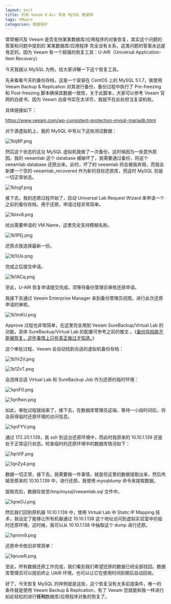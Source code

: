 ```yaml
---
layout: post
title: 利用 Veeam U-Air 恢复 MySQL 数据库
tags: VMware
categories: 数据保护
---
```


常常被问及 Veeam 是否支持某某数据库/应用程序的对象恢复，其实这个问题的答案和问题中提到的 某某数据库/应用程序 完全没有关系，这类问题的答案永远是肯定的。因为 Veeam 有一个超强的恢复工具：U-AIR（Universal Application-Item Recovery）

今天我就以 MySQL 为例，给大家详解一下这个恢复工具。

先来看看今天的备份存档，这是一个安装在 CentOS 上的 MySQL 5.1.7，我使用 Veeam Backup & Replication 对其进行备份，备份过程中执行了 Pre-freezing 和 Post-freezing 脚本确保其数据一致性，关于此脚本，大家可以参考 Veeam 官网的白皮书，因为 Veeam 白皮书实在太详尽，我就不在此处担当复读机啦。

具体链接如下：

https://www.veeam.com/wp-consistent-protection-mysql-mariadb.html

对于源虚拟机上，我的 MySQL 中有以下这些测试数据：

![1blj8P.png](https://s2.ax1x.com/2020/02/12/1blj8P.png)

然后这个状态的这台 MySQL 虚拟机我做了一次备份，这时候因为一些意外原因，我的 veeamlab 这个 database 被破坏了，我需要通过备份，将这个 veeamlab database 还原出来。此时，坏了的 veeamlab 将会被我弃用，而我会新建一个空的 veeamlab_recovered 作为新的目标还原库，而这时 MySQL 则是一切正常状态。

![1blvgf.png](https://s2.ax1x.com/2020/02/12/1blvgf.png)

接下去，我的还原过程开始了，启动 Universal Lab Request Wizard 来申请一个之前的备份存档，用于还原，申请过程非常简单。

![1blxv8.png](https://s2.ax1x.com/2020/02/12/1blxv8.png)

给出需要申请的 VM Name，这里完全支持模糊名称。

![1b1PEj.png](https://s2.ax1x.com/2020/02/12/1b1PEj.png)

还原点我选择最新一份。

![1b1iUs.png](https://s2.ax1x.com/2020/02/12/1b1iUs.png)

完成之后提交申请。

![1b1ACq.png](https://s2.ax1x.com/2020/02/12/1b1ACq.png)

至此，U-AIR 恢复申请提交完成，须等待备份管理员审核还原申请。

我接下去通过 Veeam Enterprise Manager 来到备份管理员视图，进行此次还原申请的审核。

![1b1mKU.png](https://s2.ax1x.com/2020/02/12/1b1mKU.png)

Approve 过程也非常简单，在这里完全用到 Veeam SureBackup/Virtual Lab 的功能，具体 SureBackup/Virtual Lab 的配置可参考之前的推文 。《[备份存档能不能被恢复，这件事情上只有真正做过才知道。](http://mp.weixin.qq.com/s?__biz=MzU4NzA1MTk2Mg==&mid=2247483830&idx=1&sn=3fee7103411facb64c243c32b0e0ff65&chksm=fdf0a763ca872e75b75ca65be5f81791549bac6322e5f161ec5becc5be23eef27833ea47b9f3&scene=21#wechat_redirect)》

这个审批过程，Veeam 会自动找到合适的虚拟机备份存档：

![1b1V2V.png](https://s2.ax1x.com/2020/02/12/1b1V2V.png)

![1b1ZvT.png](https://s2.ax1x.com/2020/02/12/1b1ZvT.png)

会选择合适 Virtual Lab 和 SureBackup Job 作为还原的临时环境：

![1qniF0.png](https://s2.ax1x.com/2020/02/13/1qniF0.png)

![1qn9wn.png](https://s2.ax1x.com/2020/02/13/1qn9wn.png)

如此，审批过程就结束了，接下去，在数据库管理员这端，等待一小段时间后，将会获得临时还原环境的访问信息。

![1qnFYV.png](https://s2.ax1x.com/2020/02/13/1qnFYV.png)

通过 172.20.1.139，我 ssh 到这台还原环境中，而此时我原来的 10.10.1.139 还是处于正常运行状态。检查临时的还原环境中的数据库情况如下：

![1qnVlF.png](https://s2.ax1x.com/2020/02/13/1qnVlF.png)

![1qnZy4.png](https://s2.ax1x.com/2020/02/13/1qnZy4.png)

数据一切正常，接下去，我需要做一件事情，就是将这里的数据提取出来，然后传输至原来的 10.10.1.139 中，进行还原。我使用 mysqldump 命令来提取数据。

提取完后，数据存放至/tmp/mysql/veeamlab.sql 文件中。

![1qneOJ.png](https://s2.ax1x.com/2020/02/13/1qneOJ.png)

然后我们回到原机器 10.10.1.139 中，使用 Virtual Lab 中 Static IP Mapping 技术，我设定了能够让所有机器通过 10.10.1.138 这个地址访问到虚拟实验室中的临时还原环境，这时候，我可以从 10.10.1.138 中抽取这个 dump 进行还原。

![1qnnm9.png](https://s2.ax1x.com/2020/02/13/1qnnm9.png)

还原命令依旧非常简单：

![1qnuwR.png](https://s2.ax1x.com/2020/02/13/1qnuwR.png)

至此，所有数据还原工作完成，我们看到我们希望还原的数据已经全部找回。数据库管理员可以提前终止 UAIR 环境，也可以让它在使用时间到期后自动回收。

好了，今天恢复 MySQL 的样例就是这些，这个恢复没有太多前提条件，唯一的条件就是使用 Veeam Backup & Replication，有了 Veeam 您就能和我一样进行如此轻松的进行**任何**数据库/应用程序对象的恢复了。
